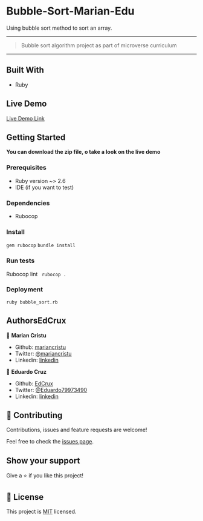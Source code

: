 # Bubble-Sort-Marian-Edu

Using bubble sort method to sort an array.

---

> Bubble sort algorithm project as part of microverse curriculum 

--- 
## Built With

- Ruby

## Live Demo

[Live Demo Link](https://repl.it/@EdCrux/Bubble-Sort-Marian-Edu)

## Getting Started

**You can download the zip file, o take a look on the live demo**

### Prerequisites

- Ruby version ~> 2.6
- IDE (if you want to test)

### Dependencies

- Rubocop

### Install

`gem rubocop` `bundle install`


### Run tests

Rubocop lint
` rubocop .`

### Deployment

`ruby bubble_sort.rb`

## AuthorsEdCrux

👤 **Marian Cristu**

- Github: [mariancristu](https://github.com/mariancristu)
- Twitter: [@mariancristu](https://twitter.com/)
- Linkedin: [linkedin](www.linkedin.com/in/mariancristu)

👤 **Eduardo Cruz**

- Github: [EdCrux](https://github.com/EdCrux)
- Twitter: [@Eduardo79973490](https://twitter.com/twitterhandle)
- Linkedin: [linkedin](www.linkedin.com/in/edcrux)

## 🤝 Contributing

Contributions, issues and feature requests are welcome!

Feel free to check the [issues page](issues/).

## Show your support

Give a ⭐️ if you like this project!

## 📝 License

This project is [MIT](lic.url) licensed.